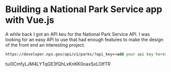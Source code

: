 # Building a National Park Service app with Vue.js

A while back I got an API keu for the National Park Service API. I was looking for an easy API to use that had enough features to make the design of the front end an interesting project.

```html
https://developer.nps.gov/api/v1/parks/?api_key=<add your api key here>&q="CA"
```

tui0CmfyLJM4LYTqGE3fQhLxKnKK0oaxSxLOIfTR
